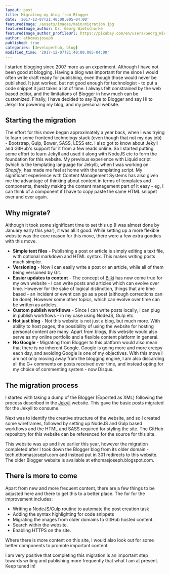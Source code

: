 ```yaml
---
layout: post
title: Migrating my blog from Blogger
date: '2017-12-07T21:40:00.005-04:00'
featuredImage: /assets/images/main/migration.jpg
featuredImage_author: Dr. Georg Wietschorke
featuredImage_author_profileUrl: https://pixabay.com/en/users/Georg_Wietschorke-3238642/
author: ethomasjoseph
published: true
categories: [developerhub, blog]
modified_time: '2017-12-07T21:40:00.005-04:00'
---
```


I started blogging since 2007 more as an experiment. Although I have not been good at blogging. Having a blog was important for me since I would often write draft ready for publishing, even though those would never be published. It just worked, but not good enough for technologist - to put a code snippet it just takes a lot of time. I always felt constrained by the web based editor, and the limitations of Blogger in how much can be customized. Finally, I have decided to say Bye to Blogger and say Hi to Jekyll for powering my blog, and my personal website.

## Starting the migration
The effort for this move began approximately a year back, when I was trying to learn some frontend technology stack (even though that not my day job) - Bootstrap, Gulp, Bower, SASS, LESS etc. I also got to know about Jekyll and GitHub's support for it from a few reads online. So I started putting some effort to learn Jekyll and used it along with NodeJS etc to form the foundation for this website. My previous experience with Liquid script (which is the templating language for Jekyll), when I was working on _Shopify_, has made me feel at home with the templating script. My significant experience with Content Management Systems has also given me the advantage of thinking about content in terms of templates and components, thereby making the content management part of it easy - eg, I can think of a component if I have to copy paste the same HTML snippet over and over again.

## Why migrate?
Although it took some significant time to set this up (I was almost done by January early this year), it was all it good. While setting up a more flexible website was the core reason for this move, there were a few extra goodies with this move.
* **Simple text files** - Publishing a post or article is simply editing a text file, with optional markdown and HTML syntax. This makes writing posts much simpler.
* **Versioning** - Now I can easily write a post or an article, while all of them being versioned by Git.
* **Easier updates to content** - The concept of <a href="https://www.martinfowler.com/bliki/WhatIsaBliki.html" target='blank'>Bilki</a> has now come true for my own website - I can write posts and articles which can evolve over time. However for the sake of logical distinction, things that are time based - an incident or event can go as a post (although corrections can be done). However some other topics, which can evolve over time can be written as articles.
* **Custom publish workflows** - Since I can write posts locally, I can plug in publish workflows - in my case using NodeJS, Gulp etc.
* **Not just blog** - Not this website is not just a blog, but much more. With ability to host pages, the possibility of using the website for hosting personal content are many. Apart from blogs, this website would also serve as my online portfolio and a flexible content platform in general.
* **No Google** - Migrating from Blogger to this platform would also mean that there is no inherent Google. Google is going more and more creepy each day, and avoiding Google is one of my objectives. With this move I am not only moving away from the blogging engine, I am also discarding all the G+ comments on posts received over time, and instead opting for my choice of commenting system - now Disqus.


## The migration process
I started with taking a dump of the Blogger (Exported as XML) following the process described in the <a href="http://import.jekyllrb.com/docs/blogger/" target="blank">Jekyll</a> website. This gave the basic posts migrated for the Jekyll to consume.

Next was to identify the creative structure of the website, and so I created some wireframes, followed by setting up NodeJS and Gulp based workflows and the HTML and SASS required for styling the site. The GitHub repository for this website can be referenced for the source for this site.

This website was up and live earlier this year, however the migration completed after I took down the Blogger blog from its older domain - tech.ethomasjoseph.com and instead put in 301 redirects to this website. The older Blogger website is available at ethomasjoseph.blogspot.com.


## There is more to come
Apart from new and more frequent content, there are a few things to be adjusted here and there to get this to a better place. The for for the improvement includes:
* Writing a NodeJS/Gulp routine to automate the post creation task
* Adding the syntax highlighting for code snippets
* Migrating the images from older domains to GitHub hosted content.
* Search within the website.
* Enabling HTTPS on the site.

Where there is more content on this site, I would also look out for some better components to promote important content.

I am very positive that completing this migration is an important step towards writing and publishing more frequently that what I am at present. Keep tuned in!
